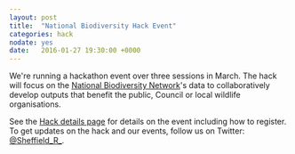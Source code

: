 ```yaml
---
layout: post
title:  "National Biodiversity Hack Event"
categories: hack
nodate: yes
date:   2016-01-27 19:30:00 +0000
---
```

<!--- 
	calendar link 
-->
We're running a hackathon event over three sessions in March. The hack will focus on the [National Biodiversity Network](http://www.nbn.org.uk)'s data to collaboratively develop outputs that benefit the public, Council or local wildlife organisations.

See the [Hack details page](/nbn-hack/) for details on the event including how to register. To get updates on the hack and our events, follow us on Twitter: [@Sheffield\_R\_](https://twitter.com/Sheffield_R_).
<!--- eventbrite link -->
<!--- google questionnaire -->